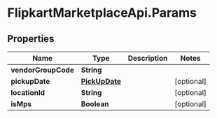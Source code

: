# FlipkartMarketplaceApi.Params

## Properties
Name | Type | Description | Notes
------------ | ------------- | ------------- | -------------
**vendorGroupCode** | **String** |  | 
**pickupDate** | [**PickUpDate**](PickUpDate.md) |  | [optional] 
**locationId** | **String** |  | [optional] 
**isMps** | **Boolean** |  | [optional] 
